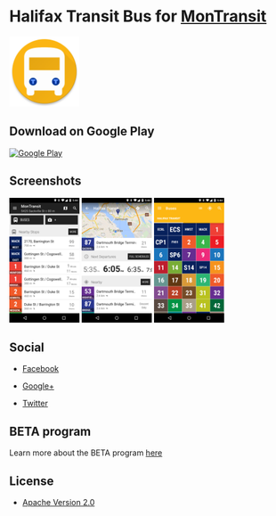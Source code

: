 # Halifax Transit Bus for [MonTransit](https://github.com/mtransitapps/mtransit-for-android)

<img width="25%" height="25%" src="https://raw.githubusercontent.com/mtransitapps/ca-halifax-transit-bus-android/master/pub/hi-res-app-icon.png"/>

## Download on Google Play

[![Google Play](https://developer.android.com/images/brand/en_app_rgb_wo_60.png)](https://play.google.com/store/apps/details?id=org.mtransit.android.ca_halifax_transit_bus)

## Screenshots

<img width="25%" height="25%" src="https://raw.githubusercontent.com/mtransitapps/ca-halifax-transit-bus-android/master/pub/screenshot-phone-1.png"/>
<img width="25%" height="25%" src="https://raw.githubusercontent.com/mtransitapps/ca-halifax-transit-bus-android/master/pub/screenshot-phone-2.png"/>
<img width="25%" height="25%" src="https://raw.githubusercontent.com/mtransitapps/ca-halifax-transit-bus-android/master/pub/screenshot-phone-3.png"/>

## Social

* [Facebook](https://www.facebook.com/MonTransit)

* [Google+](http://gplus.to/MonTransit/)

* [Twitter](https://twitter.com/montransit)

## BETA program

Learn more about the BETA program [here](https://github.com/mtransitapps/mtransit-for-android/wiki/BETA)

## License

* [Apache Version 2.0](http://www.apache.org/licenses/LICENSE-2.0.html)
